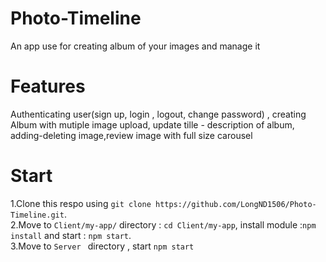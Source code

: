 # Photo-Timeline
An app use for creating album of your images and manage it<br/>
# Features
Authenticating user(sign up, login , logout, change password) , creating Album with mutiple image upload, update tille - description of album, adding-deleting image,review image with full size carousel <br/>
# Start<br/>
1.Clone this respo using `git clone https://github.com/LongND1506/Photo-Timeline.git`.<br/>
2.Move to `Client/my-app/` directory : `cd Client/my-app`, install module :`npm install` and start : `npm start`.<br/>
3.Move to `Server ` directory , start `npm start`
